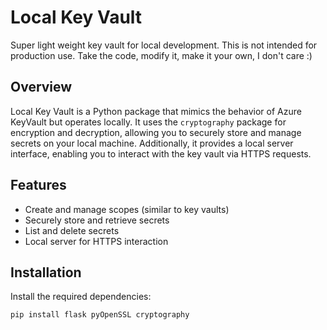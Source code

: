 # Local Key Vault

Super light weight key vault for local development.  This is not intended for production use. Take the code, modify it, make it your own, I don't care :)

## Overview

Local Key Vault is a Python package that mimics the behavior of Azure KeyVault but operates locally. It uses the `cryptography` package for encryption and decryption, allowing you to securely store and manage secrets on your local machine. Additionally, it provides a local server interface, enabling you to interact with the key vault via HTTPS requests.

## Features

- Create and manage scopes (similar to key vaults)
- Securely store and retrieve secrets
- List and delete secrets
- Local server for HTTPS interaction

## Installation

Install the required dependencies:

```sh
pip install flask pyOpenSSL cryptography
